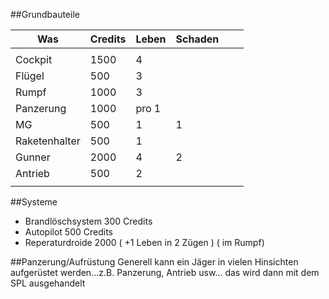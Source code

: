 ##Grundbauteile


| Was           | Credits | Leben | Schaden |   |   |
|---------------|---------|-------|---------|---|---|
|               |         |       |         |   |   |
| Cockpit       | 1500    | 4     |         |   |   |
| Flügel        | 500     | 3     |         |   |   |
| Rumpf         | 1000    | 3     |         |   |   |
| Panzerung     | 1000    | pro 1 |         |   |   |
| MG            | 500     | 1     | 1       |   |   |
| Raketenhalter | 500     | 1     |         |   |   |
| Gunner        | 2000    | 4     | 2       |   |   |
| Antrieb       | 500     | 2     |         |   |   |
|               |         |       |         |   |   |


##Systeme

- Brandlöschsystem  300 Credits
- Autopilot 500 Credits
- Reperaturdroide 2000 ( +1 Leben in 2 Zügen ) ( im Rumpf)

##Panzerung/Aufrüstung
Generell kann ein Jäger in vielen Hinsichten 
aufgerüstet werden...z.B. Panzerung, Antrieb usw...
das wird dann mit dem SPL ausgehandelt